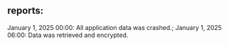reports:
--------------------------------------------------------
January 1, 2025 00:00: All application data was crashed.;
January 1, 2025 06:00: Data was retrieved and encrypted.
